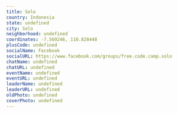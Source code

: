 ```yaml
---
title: Solo
country: Indonesia
state: undefined
city: Solo
neighborhood: undefined
coordinates: -7.569246, 110.828448
plusCode: undefined
socialName: Facebook
socialURL: https://www.facebook.com/groups/free.code.camp.solo
chatName: undefined
chatURL: undefined
eventName: undefined
eventURL: undefined
leaderName: undefined
leaderURL: undefined
oldPhoto: undefined
coverPhoto: undefined
---
```

